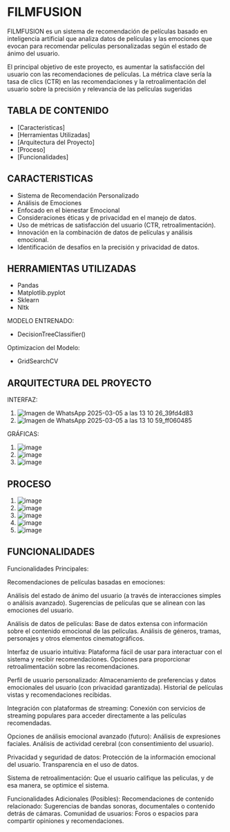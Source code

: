 # FILMFUSION

FILMFUSION es un sistema de recomendación de películas basado en inteligencia artificial que analiza datos de películas y las emociones que evocan para recomendar películas personalizadas según el estado de ánimo del usuario.

El principal objetivo de este proyecto, es aumentar la satisfacción del usuario con las recomendaciones de películas. La métrica clave sería la tasa de clics (CTR) en las recomendaciones y la retroalimentación del usuario sobre la precisión y relevancia de las películas sugeridas

## TABLA DE CONTENIDO

- [Caracteristicas]
- [Herramientas Utilizadas]
- [Arquitectura del Proyecto]
- [Proceso]
- [Funcionalidades]

## CARACTERISTICAS

- Sistema de Recomendación Personalizado
- Análisis de Emociones
- Enfocado en el bienestar Emocional
- Consideraciones éticas y de privacidad en el manejo de datos.
- Uso de métricas de satisfacción del usuario (CTR, retroalimentación).
- Innovación en la combinación de datos de películas y análisis emocional.
- Identificación de desafíos en la precisión y privacidad de datos.

## HERRAMIENTAS UTILIZADAS 

- Pandas
- Matplotlib.pyplot
- Sklearn
- Nltk

MODELO ENTRENADO:
- DecisionTreeClassifier()
  
Optimizacion del Modelo:
-  GridSearchCV

  ## ARQUITECTURA DEL PROYECTO
  
INTERFAZ:
1. ![Imagen de WhatsApp 2025-03-05 a las 13 10 26_39fd4d83](https://github.com/user-attachments/assets/99a64ab8-7805-4885-bf38-35b92ed13a7d)
2. ![Imagen de WhatsApp 2025-03-05 a las 13 10 59_ff060485](https://github.com/user-attachments/assets/2b83f55e-60ae-4088-aad9-2bd1c9e2b63a)

GRÁFICAS:
1. ![image](https://github.com/user-attachments/assets/7c3baf4c-b1d2-480b-b289-b94f6f34aee2)
2. ![image](https://github.com/user-attachments/assets/2d001f35-4776-492d-9de9-2a952b710428)
3. ![image](https://github.com/user-attachments/assets/89fd0a77-710b-4d50-828a-72499a1221c6)

## PROCESO

1. ![image](https://github.com/user-attachments/assets/d5ec8179-278c-4b98-a711-1e7675bd41a2)
2. ![image](https://github.com/user-attachments/assets/0a8f820c-edbc-4fe8-8319-963eef9993ff)
3. ![image](https://github.com/user-attachments/assets/066e7c14-2e26-44bd-85f9-f7be8f10d7b3)
4. ![image](https://github.com/user-attachments/assets/02fd58bf-0a20-4351-8800-4bf4e74c3f62)
5. ![image](https://github.com/user-attachments/assets/c8533352-c650-4555-81ec-bf511c09b7b7)


## FUNCIONALIDADES

Funcionalidades Principales:

Recomendaciones de películas basadas en emociones:

Análisis del estado de ánimo del usuario (a través de interacciones simples o análisis avanzado).
Sugerencias de películas que se alinean con las emociones del usuario.

Análisis de datos de películas:
Base de datos extensa con información sobre el contenido emocional de las películas.
Análisis de géneros, tramas, personajes y otros elementos cinematográficos.

Interfaz de usuario intuitiva:
Plataforma fácil de usar para interactuar con el sistema y recibir recomendaciones.
Opciones para proporcionar retroalimentación sobre las recomendaciones.

Perfil de usuario personalizado:
Almacenamiento de preferencias y datos emocionales del usuario (con privacidad garantizada).
Historial de películas vistas y recomendaciones recibidas.

Integración con plataformas de streaming:
Conexión con servicios de streaming populares para acceder directamente a las películas recomendadas.

Opciones de análisis emocional avanzado (futuro):
Análisis de expresiones faciales.
Análisis de actividad cerebral (con consentimiento del usuario).

Privacidad y seguridad de datos:
Protección de la información emocional del usuario.
Transparencia en el uso de datos.

Sistema de retroalimentación:
Que el usuario califique las peliculas, y de esa manera, se optimice el sistema.

Funcionalidades Adicionales (Posibles):
Recomendaciones de contenido relacionado:
Sugerencias de bandas sonoras, documentales o contenido detrás de cámaras.
Comunidad de usuarios:
Foros o espacios para compartir opiniones y recomendaciones.







  
